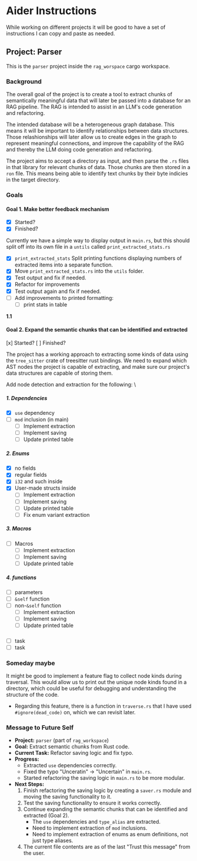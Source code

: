 # Aider Instructions

While working on different projects it will be good to have a set of
instructions I can copy and paste as needed.

## Project: Parser

This is the `parser` project inside the `rag_worspace` cargo workspace.

### Background

The overall goal of the project is to create a tool to extract chunks of
semantically meaningful data that will later be passed into a database for an
RAG pipeline. The RAG is intended to assist in an LLM's code generation and
refactoring.

The intended database will be a heterogeneous graph database. This means it will
be important to identify relationships between data structures. Those
relashionships will later allow us to create edges in the graph to represent
meaningful connections, and improve the capability of the RAG and thereby the
LLM doing code generation and refactoring.

The project aims to accept a directory as input, and then parse the `.rs` files in that library for relevant chunks of data. Those chunks are then stored in a `ron` file. This means being able to identify text chunks by their byte indicies in the target directory.

### Goals

#### Goal 1. Make better feedback mechanism

- [x] Started?
- [x] Finished?

Currently we have a simple way to display output in `main.rs`, but this should
split off into its own file in a `untils` called `print_extracted_stats.rs`

- [x] `print_extracted_stats` Split printing functions displaying numbers of
extracted items into a separate function.
- [x] Move `print_extracted_stats.rs` into the `utils` folder.
- [x] Test output and fix if needed.
- [x] Refactor for improvements
- [x] Test output again and fix if needed.
- [ ] Add improvements to printed formatting:
  - [ ] print stats in table

**1.1**

#### Goal 2. Expand the semantic chunks that can be identified and extracted

  [x] Started?
  [ ] Finished?

The project has a working approach to extracting some kinds of data using the
`tree_sitter` crate of treesitter rust bindings. We need to expand which AST
nodes the project is capable of extracting, and make sure our project's data
structures are capable of storing them.

Add node detection and extraction for the following: \

##### 1. Dependencies

- [x] `use` dependency
- [ ] `mod` inclusion (in main)
  - [ ] Implement extraction
  - [ ] Implement saving
  - [ ] Update printed table

##### 2. Enums

- [x] no fields
- [x] regular fields
- [x] `i32` and such inside
- [x] User-made structs inside
  - [ ] Implement extraction
  - [ ] Implement saving
  - [ ] Update printed table
  - [ ] Fix enum variant extraction

##### 3. Macros

- [ ] Macros
  - [ ] Implement extraction
  - [ ] Implement saving
  - [ ] Update printed table

##### 4. functions

- [ ] parameters
- [ ] `&self` function
- [ ] non-`&self` function
  - [ ] Implement extraction
  - [ ] Implement saving
  - [ ] Update printed table

##### <maybe more here later>

- [ ] task
- [ ] task

### Someday maybe

It might be good to implement a feature flag to collect node kinds during
traversal. This would allow us to print out the unique node kinds found in a
directory, which could be useful for debugging and understanding the structure
of the code.

- Regarding this feature, there is a function in `traverse.rs` that I have used
`#ignore(dead_code)` on, which we can revisit later.

### Message to Future Self

*   **Project:** `parser` (part of `rag_workspace`)
*   **Goal:** Extract semantic chunks from Rust code.
*   **Current Task:** Refactor saving logic and fix typo.
*   **Progress:**
    *   Extracted `use` dependencies correctly.
    *   Fixed the typo "Unceratin" -> "Uncertain" in `main.rs`.
    *   Started refactoring the saving logic in `main.rs` to be more modular.
*   **Next Steps:**
    1.  Finish refactoring the saving logic by creating a `saver.rs` module and moving the saving functionality to it.
    2.  Test the saving functionality to ensure it works correctly.
    3.  Continue expanding the semantic chunks that can be identified and extracted (Goal 2).
        *   The `use` dependencies and `type_alias` are extracted.
        *   Need to implement extraction of `mod` inclusions.
        *   Need to implement extraction of enums as enum definitions, not just type aliases.
    4.  The current file contents are as of the last "Trust this message" from the user.
